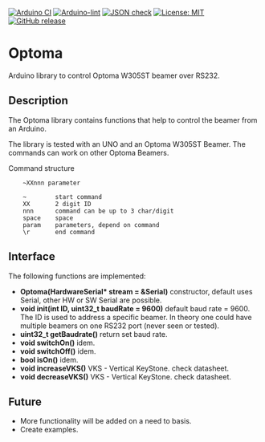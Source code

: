 
[![Arduino CI](https://github.com/RobTillaart/Optoma/workflows/Arduino%20CI/badge.svg)](https://github.com/marketplace/actions/arduino_ci)
[![Arduino-lint](https://github.com/RobTillaart/Optoma/actions/workflows/arduino-lint.yml/badge.svg)](https://github.com/RobTillaart/Optoma/actions/workflows/arduino-lint.yml)
[![JSON check](https://github.com/RobTillaart/Optoma/actions/workflows/jsoncheck.yml/badge.svg)](https://github.com/RobTillaart/Optoma/actions/workflows/jsoncheck.yml)
[![License: MIT](https://img.shields.io/badge/license-MIT-green.svg)](https://github.com/RobTillaart/Optoma/blob/master/LICENSE)
[![GitHub release](https://img.shields.io/github/release/RobTillaart/Optoma.svg?maxAge=3600)](https://github.com/RobTillaart/Optoma/releases)


# Optoma

Arduino library to control Optoma W305ST beamer over RS232.


## Description

The Optoma library contains functions that help to control 
the beamer from an Arduino. 

The library is tested with an UNO and an Optoma W305ST Beamer. 
The commands can work on other Optoma Beamers.

Command structure
```
    ~XXnnn parameter

    ~        start command
    XX       2 digit ID
    nnn      command can be up to 3 char/digit
    space    space
    param    parameters, depend on command
    \r       end command
```


## Interface

The following functions are implemented:

- **Optoma(HardwareSerial\* stream = &Serial)** constructor, default uses Serial, 
other HW or SW Serial are possible.
- **void init(int ID, uint32_t baudRate = 9600)** default baud rate = 9600.  
The ID is used to address a specific beamer.
In theory one could have multiple beamers on one RS232 port (never seen or tested).
- **uint32_t getBaudrate()** return set baud rate.
- **void switchOn()** idem.
- **void switchOff()** idem.
- **bool isOn()** idem.
- **void increaseVKS()** VKS - Vertical KeyStone. check datasheet.
- **void decreaseVKS()** VKS - Vertical KeyStone. check datasheet.


## Future

- More functionality will be added on a need to basis.
- Create examples.

